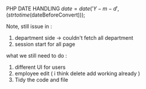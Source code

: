 PHP DATE HANDLING
$date = date('Y-m-d', (strtotime($dateBeforeConvert)));

Note, still issue in :

1. department side -> couldn't fetch all department
2. session start for all page

what we still need to do :

1. different UI for users
2. employee edit ( i think delete add working already )
3. Tidy the code and file
